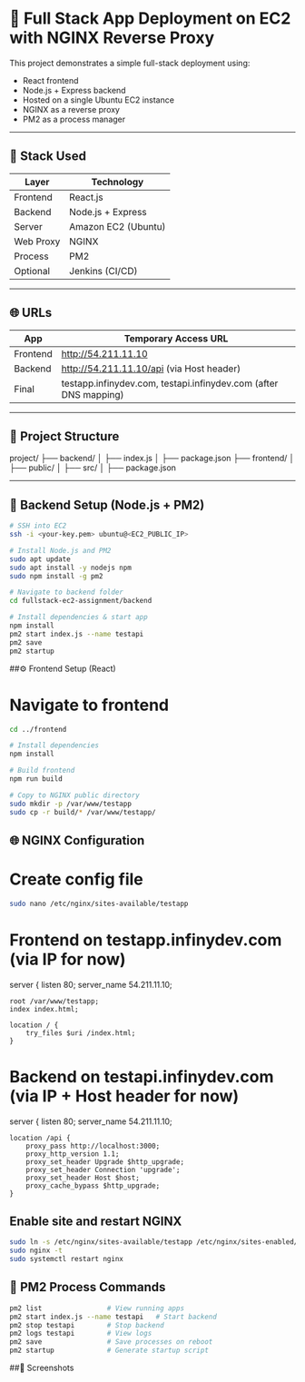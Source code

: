 # 🚀 Full Stack App Deployment on EC2 with NGINX Reverse Proxy

This project demonstrates a simple full-stack deployment using:
- React frontend
- Node.js + Express backend
- Hosted on a single Ubuntu EC2 instance
- NGINX as a reverse proxy
- PM2 as a process manager

---

## 🧱 Stack Used

| Layer     | Technology           |
|-----------|----------------------|
| Frontend  | React.js             |
| Backend   | Node.js + Express    |
| Server    | Amazon EC2 (Ubuntu)  |
| Web Proxy | NGINX                |
| Process   | PM2                  |
| Optional  | Jenkins (CI/CD)      |

---

## 🌐 URLs

| App      | Temporary Access URL                     |
|----------|------------------------------------------|
| Frontend | http://54.211.11.10                      |
| Backend  | http://54.211.11.10/api (via Host header) |
| Final    | testapp.infinydev.com, testapi.infinydev.com (after DNS mapping)

---

## 📂 Project Structure

project/
├── backend/
│ ├── index.js
│ ├── package.json
├── frontend/
│ ├── public/
│ ├── src/
│ ├── package.json



---


## 🔧 Backend Setup (Node.js + PM2)


```bash
# SSH into EC2
ssh -i <your-key.pem> ubuntu@<EC2_PUBLIC_IP>

# Install Node.js and PM2
sudo apt update
sudo apt install -y nodejs npm
sudo npm install -g pm2

# Navigate to backend folder
cd fullstack-ec2-assignment/backend

# Install dependencies & start app
npm install
pm2 start index.js --name testapi
pm2 save
pm2 startup
```
##⚙️ Frontend Setup (React)

# Navigate to frontend
```sh
cd ../frontend

# Install dependencies
npm install

# Build frontend
npm run build

# Copy to NGINX public directory
sudo mkdir -p /var/www/testapp
sudo cp -r build/* /var/www/testapp/
```
## 🌐 NGINX Configuration

# Create config file
```sh
sudo nano /etc/nginx/sites-available/testapp
```
# Frontend on testapp.infinydev.com (via IP for now)
server {
    listen 80;
    server_name 54.211.11.10;

    root /var/www/testapp;
    index index.html;

    location / {
        try_files $uri /index.html;
    }


# Backend on testapi.infinydev.com (via IP + Host header for now)
server {
    listen 80;
    server_name 54.211.11.10;

    location /api {
        proxy_pass http://localhost:3000;
        proxy_http_version 1.1;
        proxy_set_header Upgrade $http_upgrade;
        proxy_set_header Connection 'upgrade';
        proxy_set_header Host $host;
        proxy_cache_bypass $http_upgrade;
    }



## Enable site and restart NGINX
```bash
sudo ln -s /etc/nginx/sites-available/testapp /etc/nginx/sites-enabled/
sudo nginx -t
sudo systemctl restart nginx
```
## 🚦 PM2 Process Commands

```bash
pm2 list                # View running apps
pm2 start index.js --name testapi   # Start backend
pm2 stop testapi        # Stop backend
pm2 logs testapi        # View logs
pm2 save                # Save processes on reboot
pm2 startup             # Generate startup script
```
##📸 Screenshots



